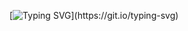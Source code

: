 
[![Typing SVG](https://readme-typing-svg.demolab.com?font=Fira+Code&pause=1000&center=true&vCenter=true&random=false&width=435&separator=%3C&lines=System.out.println(%22Hello%2C+world!%22);%3C%E6%AC%A2%E8%BF%8E%E5%85%B3%E6%B3%A8%5B%E6%B3%B0%E4%B8%8A%E8%80%81%E8%8F%8C%5D%E7%9A%84%E9%A2%91%E9%81%93!)](https://git.io/typing-svg)

<!--
**tslj1024/tslj1024** is a ✨ _special_ ✨ repository because its `README.md` (this file) appears on your GitHub profile.

Here are some ideas to get you started:

- 🔭 I’m currently working on ...
- 🌱 I’m currently learning ...
- 👯 I’m looking to collaborate on ...
- 🤔 I’m looking for help with ...
- 💬 Ask me about ...
- 📫 How to reach me: ...
- 😄 Pronouns: ...
- ⚡ Fun fact: ...
-->
